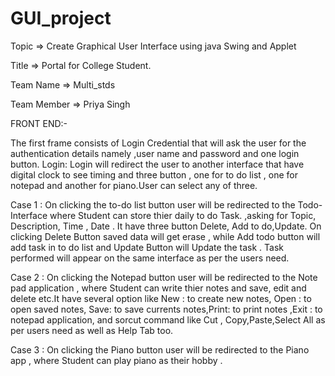 # GUI_project

Topic => Create Graphical User Interface using java Swing and Applet

Title => Portal for College Student.

Team Name => Multi_stds

Team Member => Priya Singh

FRONT END:-

The first frame consists of Login Credential that will ask the user for the authentication details namely ,user name and password and one login button. Login: Login will redirect the user to another interface that  have digital clock to see timing and three button , one for to do list , one for notepad and another for piano.User can select any of three. 

Case 1 : On clicking the to-do list button user will be redirected to the Todo-Interface where Student can store thier daily to do Task. ,asking for Topic, Description, Time , Date . It have three button Delete, Add to do,Update. On clicking Delete Button saved data will get erase , while Add todo button  will add task in to do list and Update Button will Update the task . Task performed will appear on the same interface as per the users need.

Case 2 : On clicking the Notepad button user will be redirected to the Note pad application , where Student can  write thier notes and save, edit and delete etc.It have several option like New : to create new notes, Open : to open saved notes, Save: to save currents notes,Print: to print notes ,Exit : to notepad application, and sorcut command like Cut , Copy,Paste,Select All as per users need as well as Help Tab too.

Case 3 : On clicking the Piano button user will be redirected to the Piano app , where Student can play piano as their hobby .




